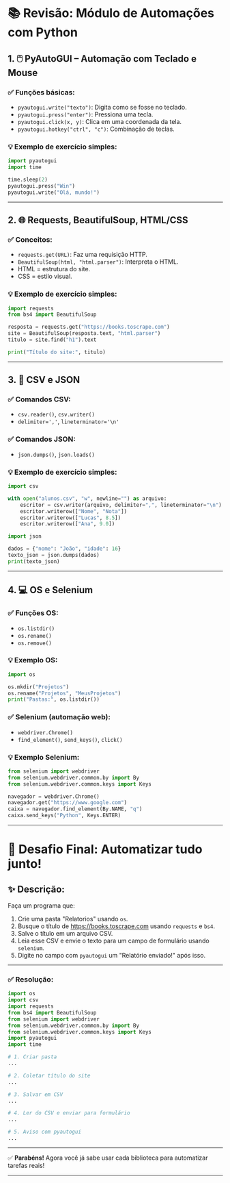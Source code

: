 
# 📚 Revisão: Módulo de Automações com Python

## 1. 🖱️ PyAutoGUI – Automação com Teclado e Mouse

### ✅ Funções básicas:
- `pyautogui.write("texto")`: Digita como se fosse no teclado.
- `pyautogui.press("enter")`: Pressiona uma tecla.
- `pyautogui.click(x, y)`: Clica em uma coordenada da tela.
- `pyautogui.hotkey("ctrl", "c")`: Combinação de teclas.

### 💡 Exemplo de exercício simples:
```python
import pyautogui
import time

time.sleep(2)
pyautogui.press("Win")
pyautogui.write("Olá, mundo!")
```

---

## 2. 🌐 Requests, BeautifulSoup, HTML/CSS

### ✅ Conceitos:
- `requests.get(URL)`: Faz uma requisição HTTP.
- `BeautifulSoup(html, "html.parser")`: Interpreta o HTML.
- HTML = estrutura do site.
- CSS = estilo visual.

### 💡 Exemplo de exercício simples:
```python
import requests
from bs4 import BeautifulSoup

resposta = requests.get("https://books.toscrape.com")
site = BeautifulSoup(resposta.text, "html.parser")
titulo = site.find("h1").text

print("Título do site:", titulo)
```

---

## 3. 📄 CSV e JSON

### ✅ Comandos CSV:
- `csv.reader()`, `csv.writer()`
- `delimiter=','`, `lineterminator='\n'`

### ✅ Comandos JSON:
- `json.dumps()`, `json.loads()`

### 💡 Exemplo de exercício simples:
```python
import csv

with open("alunos.csv", "w", newline="") as arquivo:
    escritor = csv.writer(arquivo, delimiter=",", lineterminator="\n")
    escritor.writerow(["Nome", "Nota"])
    escritor.writerow(["Lucas", 8.5])
    escritor.writerow(["Ana", 9.0])
```

```python
import json

dados = {"nome": "João", "idade": 16}
texto_json = json.dumps(dados)
print(texto_json)
```

---

## 4. 💻 OS e Selenium

### ✅ Funções OS:
- `os.listdir()`
- `os.rename()`
- `os.remove()`

### 💡 Exemplo OS:
```python
import os

os.mkdir("Projetos")
os.rename("Projetos", "MeusProjetos")
print("Pastas:", os.listdir())
```

### ✅ Selenium (automação web):
- `webdriver.Chrome()`
- `find_element()`, `send_keys()`, `click()`

### 💡 Exemplo Selenium:
```python
from selenium import webdriver
from selenium.webdriver.common.by import By
from selenium.webdriver.common.keys import Keys

navegador = webdriver.Chrome()
navegador.get("https://www.google.com")
caixa = navegador.find_element(By.NAME, "q")
caixa.send_keys("Python", Keys.ENTER)
```

---

# 🧠 Desafio Final: Automatizar tudo junto!

## ✨ Descrição:
Faça um programa que:
1. Crie uma pasta "Relatorios" usando `os`.
2. Busque o título de https://books.toscrape.com usando `requests` e `bs4`.
3. Salve o título em um arquivo CSV.
4. Leia esse CSV e envie o texto para um campo de formulário usando `selenium`.
5. Digite no campo com `pyautogui` um "Relatório enviado!" após isso.

---

### ✅ Resolução:
```python
import os
import csv
import requests
from bs4 import BeautifulSoup
from selenium import webdriver
from selenium.webdriver.common.by import By
from selenium.webdriver.common.keys import Keys
import pyautogui
import time

# 1. Criar pasta
...

# 2. Coletar título do site
...

# 3. Salvar em CSV
...

# 4. Ler do CSV e enviar para formulário
...

# 5. Aviso com pyautogui
...
```

---

✅ **Parabéns!** Agora você já sabe usar cada biblioteca para automatizar tarefas reais!

---
